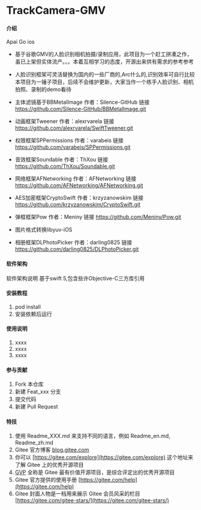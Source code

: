 # TrackCamera-GMV

#### 介绍
Apai Go ios
- 基于谷歌GMV的人脸识别相机拍摄/录制应用，此项目为一个赶工拼凑之作，虽已上架但实体流产。。。本着互相学习的态度，开源出来供有需求的参考参考

- 人脸识别框架可灵活替换为国内的一些厂商的,Arc什么的,识别效率可自行比较
本项目为一锤子项目，后续不会维护更新，大家当作一个练手人脸识别、相机拍照、录制的demo看待

- 主体滤镜基于BBMetalImage 作者：Silence-GitHub  链接 https://github.com/Silence-GitHub/BBMetalImage.git
- 动画框架Tweener 作者：alexrvarela 链接 https://github.com/alexrvarela/SwiftTweener.git
- 权限框架SPPermissions 作者：varabeis 链接 https://github.com/varabeis/SPPermissions.git
- 音效框架Soundable 作者：ThXou 链接 https://github.com/ThXou/Soundable.git
- 网络框架AFNetworking  作者：AFNetworking 链接 https://github.com/AFNetworking/AFNetworking.git
- AES加密框架CryptoSwift 作者：krzyzanowskim 链接 https://github.com/krzyzanowskim/CryptoSwift.git
- 弹框框架Pow 作者：Meniny 链接 https://github.com/Meniny/Pow.git
- 图片格式转换libyuv-iOS 
- 相册框架DLPhotoPicker 作者：darling0825 链接 https://github.com/darling0825/DLPhotoPicker.git


#### 软件架构
软件架构说明
基于swift 5,包含些许Objective-C三方库引用

#### 安装教程

1.  pod install
2.  安装依赖后运行


#### 使用说明

1.  xxxx
2.  xxxx
3.  xxxx

#### 参与贡献

1.  Fork 本仓库
2.  新建 Feat_xxx 分支
3.  提交代码
4.  新建 Pull Request


#### 特技

1.  使用 Readme\_XXX.md 来支持不同的语言，例如 Readme\_en.md, Readme\_zh.md
2.  Gitee 官方博客 [blog.gitee.com](https://blog.gitee.com)
3.  你可以 [https://gitee.com/explore](https://gitee.com/explore) 这个地址来了解 Gitee 上的优秀开源项目
4.  [GVP](https://gitee.com/gvp) 全称是 Gitee 最有价值开源项目，是综合评定出的优秀开源项目
5.  Gitee 官方提供的使用手册 [https://gitee.com/help](https://gitee.com/help)
6.  Gitee 封面人物是一档用来展示 Gitee 会员风采的栏目 [https://gitee.com/gitee-stars/](https://gitee.com/gitee-stars/)
